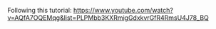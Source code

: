Following this tutorial: https://www.youtube.com/watch?v=AQfA7OQEMqg&list=PLPMbb3KXRmigGdxkvrGfR4RmsU4J78_BQ
